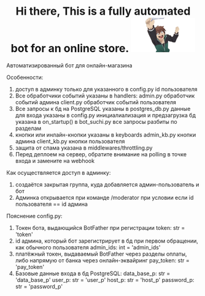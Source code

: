 <h1 align="center">Hi there, This is a fully automated bot for an online store.
<img src="https://github.com/Yomorad/yomorad/blob/main/icons/pantsu-konosuba.gif" height="90"/></h1>

Автоматизированный бот для онлайн-магазина

Особенности:
1) доступ в админку только для указанного в config.py id пользователя
2) Все обработчики событий указаны в handlers:
    admin.py    обработчик событий админа
    client.py   обработчик событий пользователя
3) Все запросы к бд на PostgreSQL указаны в postgres_db.py
    данные для входа указаны в config.py
    инициалиализация и предзагрузка бд указана в on_startup() в bot_suchi.py
    все запросы разбиты по разделам
4) кнопки или инлайн-кнопки указаны в keyboards
    admin_kb.py    кнопки админа
    client_kb.py   кнопки пользователя
5) защита от спама указана в middlewares/throttling.py
6) Перед деплоем на сервер, обратите внимание на polling в точке входа и замените на webhook

Как осуществляется доступ в админку:
1) создаётся закрытая группа, куда добавляется админ-пользователь и бот
2) Админка открывается при команде /moderator при условии если id пользователя == id админа

Пояснение config.py:
1) Токен бота, выдающийся BotFather при регистрации
token: str = 'token' 
2) id админа, который бот зарегистрирует в бд при первом обращении, как обычного пользователя
admin_ids: int = 'admin_ids'
3) платёжный токен, выдаваемый BotFather через разделы оплаты, либо напрямую от банка через онлайн-эквайринг
pay_token: str = 'pay_token'
4) Базовые данные входа в бд PostgreSQL:
    data_base_p: str = 'data_base_p'
    user_p: str = 'user_p'
    host_p: str = 'host_p'
    password_p: str = 'password_p'

